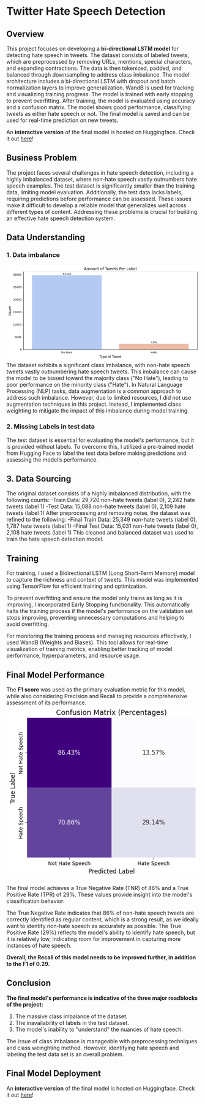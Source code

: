 # Twitter Hate Speech Detection

## Overview

This project focuses on developing a **bi-directional LSTM model** for detecting hate speech in tweets. The dataset consists of labeled tweets, which are preprocessed by removing URLs, mentions, special characters, and expanding contractions. The data is then tokenized, padded, and balanced through downsampling to address class imbalance. The model architecture includes a bi-directional LSTM with dropout and batch normalization layers to improve generalization. WandB is used for tracking and visualizing training progress. The model is trained with early stopping to prevent overfitting. After training, the model is evaluated using accuracy and a confusion matrix. The model shows good performance, classifying tweets as either hate speech or not. The final model is saved and can be used for real-time prediction on new tweets.

An **interactive version** of the final model is hosted on Huggingface. Check it out [here](https://huggingface.co/spaces/GokulRajaR/Hate_tweet_classification)!

## Business Problem
The project faces several challenges in hate speech detection, including a highly imbalanced dataset, where non-hate speech vastly outnumbers hate speech examples. The test dataset is significantly smaller than the training data, limiting model evaluation. Additionally, the test data lacks labels, requiring predictions before performance can be assessed. These issues make it difficult to develop a reliable model that generalizes well across different types of content. Addressing these problems is crucial for building an effective hate speech detection system.


## Data Understanding
### 1. Data imbalance
![img1](./images/imbalance_sns.png)
The dataset exhibits a significant class imbalance, with non-hate speech tweets vastly outnumbering hate speech tweets. This imbalance can cause the model to be biased toward the majority class ("No Hate"), leading to poor performance on the minority class ("Hate"). In Natural Language Processing (NLP) tasks, data augmentation is a common approach to address such imbalance. However, due to limited resources, I did not use augmentation techniques in this project. Instead, I implemented class weighting to mitigate the impact of this imbalance during model training.

### 2. Missing Labels in test data
The test dataset is essential for evaluating the model's performance, but it is provided without labels. To overcome this, I utilized a pre-trained model from Hugging Face to label the test data before making predictions and assessing the model’s performance.

## 3. Data Sourcing
The original dataset consists of a highly imbalanced distribution, with the following counts:
-Train Data: 29,720 non-hate tweets (label 0), 2,242 hate tweets (label 1)
-Test Data: 15,088 non-hate tweets (label 0), 2,109 hate tweets (label 1)
After preprocessing and removing noise, the dataset was refined to the following:
-Final Train Data: 25,349 non-hate tweets (label 0), 1,787 hate tweets (label 1)
-Final Test Data: 15,031 non-hate tweets (label 0), 2,108 hate tweets (label 1)
This cleaned and balanced dataset was used to train the hate speech detection model.

## Training 
For training, I used a Bidirectional LSTM (Long Short-Term Memory) model to capture the richness and context of tweets. This model was implemented using TensorFlow for efficient training and optimization.

To prevent overfitting and ensure the model only trains as long as it is improving, I incorporated Early Stopping functionality. This automatically halts the training process if the model's performance on the validation set stops improving, preventing unnecessary computations and helping to avoid overfitting.

For monitoring the training process and managing resources effectively, I used WandB (Weights and Biases). This tool allows for real-time visualization of training metrics, enabling better tracking of model performance, hyperparameters, and resource usage.


## Final Model Performance
The **F1 score**  was used as the primary evaluation metric for this model, while also considering Precision and Recall to provide a comprehensive assessment of its performance.
![img2](./images/confusion_matrix.png)

The final model achieves a True Negative Rate (TNR) of 86% and a True Positive Rate (TPR) of 29%. These values provide insight into the model's classification behavior:

The True Negative Rate indicates that 86% of non-hate speech tweets are correctly identified as regular content, which is a strong result, as we ideally want to identify non-hate speech as accurately as possible.
The True Positive Rate (29%) reflects the model's ability to identify hate speech, but it is relatively low, indicating room for improvement in capturing more instances of hate speech.

**Overall, the Recall of this model needs to be improved further, in addition to the F1 of 0.29.**

## Conclusion

**The final model's performance is indicative of the three major roadblocks of the project:**
1. The massive class imbalance of the dataset.
2. The inavailability of labels in the test dataset.
2. The model's inability to "understand" the nuances of hate speech.

The issue of class imbalance is manageable with preprocessing techniques and class weinghting method. However, identifying hate speech and labeling the test data set is an overall problem.

## Final Model Deployment

An **interactive version** of the final model is hosted on Huggingface. Check it out [here](https://huggingface.co/spaces/GokulRajaR/Hate_tweet_classification)!

